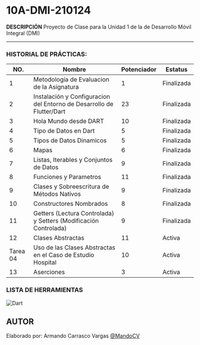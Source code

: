 # 10A-DMI-210124

**DESCRIPCIÓN**
Proyecto de Clase para la Unidad 1 de la  de Desarrollo Móvil Integral (DMI)

--- 
### HISTORIAL DE PRÁCTICAS:

|NO.|Nombre|Potenciador|Estatus|
|--|--|--|--|
|1|Metodología de Evaluacion de la Asignatura|1|Finalizada|
|2|Instalación y Configuracion del Entorno de Desarrollo de Flutter/Dart|23|Finalizada|
|3|Hola Mundo desde DART|10|Finalizada|
|4|Tipo de Datos en Dart|5|Finalizada|
|5|Tipos de Datos Dinamicos|5|Finalizada|
|6|Mapas|6|Finalizada|
|7|Listas, Iterables y Conjuntos de Datos|9|Finalizada|
|8|Funciones y Parametros|11|Finalizada|
|9|Clases y Sobreescritura de Métodos Nativos|9|Finalizada|
|10|Constructores Nombrados|8|Finalizada|
|11|Getters (Lectura Controlada) y Setters (Modificación Controlada)|9|Finalizada|
|12|Clases Abstractas|11|Activa|
|Tarea 04|Uso de las Clases Abstractas en el Caso de Estudio Hospital|10|Activa|
|13|Aserciones|3|Activa|
### LISTA DE HERRAMIENTAS
![Dart](https://img.shields.io/badge/Dart-0175C2?style=for-the-badge&logo=dart&logoColor=white)

## AUTOR
Elaborado por: Armando Carrasco Vargas [@MandoCV](https://github.com/MandoCV)
